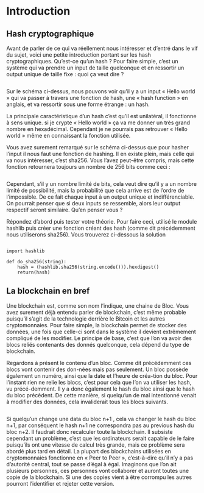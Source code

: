 # Introduction

## Hash cryptographique
Avant de parler de ce qui va réellement nous intéresser et d’entré dans le vif du sujet, voici une petite introduction portant sur les hash cryptographiques. Qu’est-ce qu’un hash ? Pour faire simple, c’est un système qui va prendre un input de taille quelconque et en ressortir un output unique de taille fixe : quoi ça veut dire ? 

```{figure} figures/hash1.png
```

Sur le schéma ci-dessus, nous pouvons voir qu’il y a un input « Hello world » qui va passer à travers une fonction de hash, une « hash function » en anglais, et va ressortir sous une forme étrange : un hash.

La principale caractéristique d’un hash c’est qu’il est unilatéral, il fonctionne à sens unique. si je crypte « Hello world » ça va me donner un très grand nombre en hexadécimal. Cependant je ne pourrais pas retrouver « Hello world » même en connaissant la fonction utilisée.

Vous avez surement remarqué sur le schéma ci-dessus que pour hasher l’input il nous faut une fonction de hashing. Il en existe plein, mais celle qui va nous intéresser, c’est sha256. Vous l’avez peut-être compris, mais cette fonction retournera toujours un nombre de 256 bits comme ceci :


```{figure} figures/hash2.png
```
Cependant, s’il y un nombre limité de bits, cela veut dire qu’il y a un nombre limité de possibilité, mais la probabilité que cela arrive est de l’ordre de l’impossible. De ce fait chaque input à un output unique et indifférenciable. On pourrait penser que si deux inputs se ressemble, alors leur output respectif seront similaire. Qu’en penser vous ? 

Répondez d’abord puis tester votre théorie. Pour faire ceci, utilisé le module hashlib puis créer une fonction créant des hash (comme dit précédemment nous utiliserons sha256). Vous trouverez ci-dessous la solution

```{code-block} python

import hashlib

def do_sha256(string):
    hash = (hashlib.sha256(string.encode())).hexdigest()
    return(hash)
```
## La blockchain en bref
Une blockchain est, comme son nom l’indique, une chaine de Bloc. Vous avez surement déjà entendu parler de blockchain, c’est même probable puisqu’il s’agit de la technologie derrière le Bitcoin et les autres cryptomonnaies. Pour faire simple, la blockchain permet de stocker des données, une fois que celle-ci sont dans le système il devient extrêmement compliqué de les modifier. Le principe de base, c’est que l’on va avoir des blocs reliés contenants des donnés quelconque, cela dépend du type de blockchain. 

Regardons à présent le contenu d’un bloc. Comme dit précédemment ces blocs vont contenir des don-nées mais pas seulement. Un bloc possède également un numéro, ainsi que la date et l’heure de créa-tion du bloc. Pour l’instant rien ne relie les blocs, c’est pour cela que l’on va utiliser les hash, vu précé-demment. Il y a donc également le hash du bloc ainsi que le hash du bloc précèdent. De cette manière, si quelqu’un de mal intentionné venait à modifier des données, cela invaliderait tous les blocs suivants.

```{figure} figures/block1.png
```
Si quelqu’un change une data du bloc n+1 , cela va changer le hash du bloc n+1, par conséquent le hash n+1 ne correspondra pas au previous hash du bloc n+2. Il faudrait donc recalculer toute la blockchain. Il subsiste cependant un problème, c’est que les ordinateurs serait capable de le faire puisqu’ils ont une vitesse de calcul très grande, mais ce problème sera abordé plus tard en détail.
La plupart des blockchains utilisées en cryptomonnaies fonctionne en « Peer to Peer », c’est-à-dire qu’il n’y a pas d’autorité central, tout se passe d’égal à égal. Imaginons que l’on ait plusieurs personnes, ces personnes vont collaborer et auront toutes une copie de la blockchain. Si une des copies vient à être corrompu les autres pourront l’identifier et rejeter cette version. 
